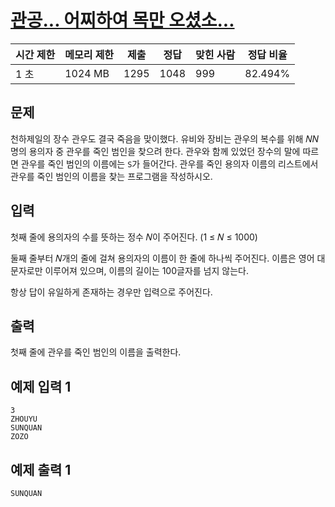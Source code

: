# [관공... 어찌하여 목만 오셨소...](https://www.acmicpc.net/problem/30501)

| 시간 제한 | 메모리 제한 | 제출 | 정답 | 맞힌 사람 | 정답 비율 |
| --- | --- | --- | --- | --- | --- |
| 1 초 | 1024 MB | 1295 | 1048 | 999 | 82.494% |

## 문제

천하제일의 장수 관우도 결국 죽음을 맞이했다. 유비와 장비는 관우의 복수를 위해 𝑁$N$명의 용의자 중 관우를 죽인 범인을 찾으려 한다. 관우와 함께 있었던 장수의 말에 따르면 관우를 죽인 범인의 이름에는 `S`가 들어간다. 관우를 죽인 용의자 이름의 리스트에서 관우를 죽인 범인의 이름을 찾는 프로그램을 작성하시오.

## 입력

첫째 줄에 용의자의 수를 뜻하는 정수 𝑁이 주어진다. (1 ≤ 𝑁 ≤ 1000)

둘째 줄부터 𝑁개의 줄에 걸쳐 용의자의 이름이 한 줄에 하나씩 주어진다. 이름은 영어 대문자로만 이루어져 있으며, 이름의 길이는 100글자를 넘지 않는다.

항상 답이 유일하게 존재하는 경우만 입력으로 주어진다.

## 출력

첫째 줄에 관우를 죽인 범인의 이름을 출력한다.

## 예제 입력 1

```
3
ZHOUYU
SUNQUAN
ZOZO

```

## 예제 출력 1

```
SUNQUAN
```
